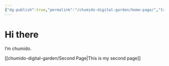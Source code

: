 ```yaml
---
{"dg-publish":true,"permalink":"/chumido-digital-garden/home-page/","tags":"gardenEntry"}
---
```


# Hi there

I’m chumido.

[[chumido-digital-garden/Second Page|This is my second page]]